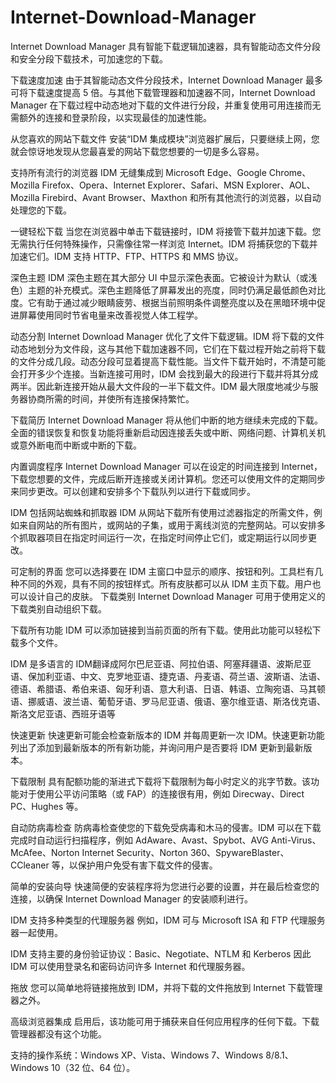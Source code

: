 # Internet-Download-Manager
Internet Download Manager 具有智能下载逻辑加速器，具有智能动态文件分段和安全分段下载技术，可加速您的下载。

下载速度加速
由于其智能动态文件分段技术，Internet Download Manager 最多可将下载速度提高 5 倍。与其他下载管理器和加速器不同，Internet Download Manager 在下载过程中动态地对下载的文件进行分段，并重复使用可用连接而无需额外的连接和登录阶段，以实现最佳的加速性能。

从您喜欢的网站下载文件
安装“IDM 集成模块”浏览器扩展后，只要继续上网，您就会惊讶地发现从您最喜爱的网站下载您想要的一切是多么容易。

支持所有流行的浏览器
IDM 无缝集成到 Microsoft Edge、Google Chrome、Mozilla Firefox、Opera、Internet Explorer、Safari、MSN Explorer、AOL、Mozilla Firebird、Avant Browser、Maxthon 和所有其他流行的浏览器，以自动处理您的下载。

一键轻松下载
当您在浏览器中单击下载链接时，IDM 将接管下载并加速下载。您无需执行任何特殊操作，只需像往常一样浏览 Internet。IDM 将捕获您的下载并加速它们。IDM 支持 HTTP、FTP、HTTPS 和 MMS 协议。

深色主题
IDM 深色主题在其大部分 UI 中显示深色表面。它被设计为默认（或浅色）主题的补充模式。深色主题降低了屏幕发出的亮度，同时仍满足最低颜色对比度。它有助于通过减少眼睛疲劳、根据当前照明条件调整亮度以及在黑暗环境中促进屏幕使用同时节省电量来改善视觉人体工程学。

动态分割
Internet Download Manager 优化了文件下载逻辑。IDM 将下载的文件动态地划分为文件段，这与其他下载加速器不同，它们在下载过程开始之前将下载的文件分成几段。动态分段可显着提高下载性能。当文件下载开始时，不清楚可能会打开多少个连接。当新连接可用时，IDM 会找到最大的段进行下载并将其分成两半。因此新连接开始从最大文件段的一半下载文件。IDM 最大限度地减少与服务器协商所需的时间，并使所有连接保持繁忙。

下载简历
Internet Download Manager 将从他们中断的地方继续未完成的下载。全面的错误恢复和恢复功能将重新启动因连接丢失或中断、网络问题、计算机关机或意外断电而中断或中断的下载。

内置调度程序
Internet Download Manager 可以在设定的时间连接到 Internet，下载您想要的文件，完成后断开连接或关闭计算机。您还可以使用文件的定期同步来同步更改。可以创建和安排多个下载队列以进行下载或同步。

IDM 包括网站蜘蛛和抓取器
IDM 从网站下载所有使用过滤器指定的所需文件，例如来自网站的所有图片，或网站的子集，或用于离线浏览的完整网站。可以安排多个抓取器项目在指定时间运行一次，在指定时间停止它们，或定期运行以同步更改。

可定制的界面
您可以选择要在 IDM 主窗口中显示的顺序、按钮和列。工具栏有几种不同的外观，具有不同的按钮样式。所有皮肤都可以从 IDM 主页下载。用户也可以设计自己的皮肤。
下载类别
Internet Download Manager 可用于使用定义的下载类别自动组织下载。

下载所有功能
IDM 可以添加链接到当前页面的所有下载。使用此功能可以轻松下载多个文件。

IDM 是多语言的
IDM翻译成阿尔巴尼亚语、阿拉伯语、阿塞拜疆语、波斯尼亚语、保加利亚语、中文、克罗地亚语、捷克语、丹麦语、荷兰语、波斯语、法语、德语、希腊语、希伯来语、匈牙利语、意大利语、日语、韩语、立陶宛语、马其顿语、挪威语、波兰语、葡萄牙语、罗马尼亚语、俄语、塞尔维亚语、斯洛伐克语、斯洛文尼亚语、西班牙语等

快速更新
快速更新可能会检查新版本的 IDM 并每周更新一次 IDM。快速更新功能列出了添加到最新版本的所有新功能，并询问用户是否要将 IDM 更新到最新版本。

下载限制
具有配额功能的渐进式下载将下载限制为每小时定义的兆字节数。该功能对于使用公平访问策略（或 FAP）的连接很有用，例如 Direcway、Direct PC、Hughes 等。

自动防病毒检查
防病毒检查使您的下载免受病毒和木马的侵害。IDM 可以在下载完成时自动运行扫描程序，例如 AdAware、Avast、Spybot、AVG Anti-Virus、McAfee、Norton Internet Security、Norton 360、SpywareBlaster、CCleaner 等，以保护用户免受有害下载文件的侵害。

简单的安装向导
快速简便的安装程序将为您进行必要的设置，并在最后检查您的连接，以确保 Internet Download Manager 的安装顺利进行。

IDM 支持多种类型的代理服务器
例如，IDM 可与 Microsoft ISA 和 FTP 代理服务器一起使用。

IDM 支持主要的身份验证协议：Basic、Negotiate、NTLM 和 Kerberos
因此 IDM 可以使用登录名和密码访问许多 Internet 和代理服务器。

拖放
您可以简单地将链接拖放到 IDM，并将下载的文件拖放到 Internet 下载管理器之外。

高级浏览器集成
启用后，该功能可用于捕获来自任何应用程序的任何下载。下载管理器都没有这个功能。

支持的操作系统：Windows XP、Vista、Windows 7、Windows 8/8.1、Windows 10（32 位、64 位）。
